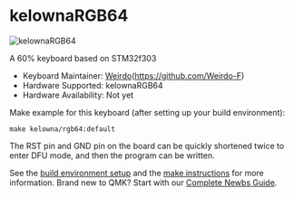 # kelownaRGB64

![kelownaRGB64](https://i.imgur.com/DzLy87M.png)

A 60% keyboard based on STM32f303

* Keyboard Maintainer:  [Weirdo](https://github.com/Weirdo-F)(https://github.com/Weirdo-F)
* Hardware Supported: kelownaRGB64
* Hardware Availability: Not yet

Make example for this keyboard (after setting up your build environment):

    make kelowna/rgb64:default

The RST pin and GND pin on the board can be quickly shortened twice to enter DFU mode, and then the program can be written.

See the [build environment setup](https://docs.qmk.fm/#/getting_started_build_tools) and the [make instructions](https://docs.qmk.fm/#/getting_started_make_guide) for more information. Brand new to QMK? Start with our [Complete Newbs Guide](https://docs.qmk.fm/#/newbs).
